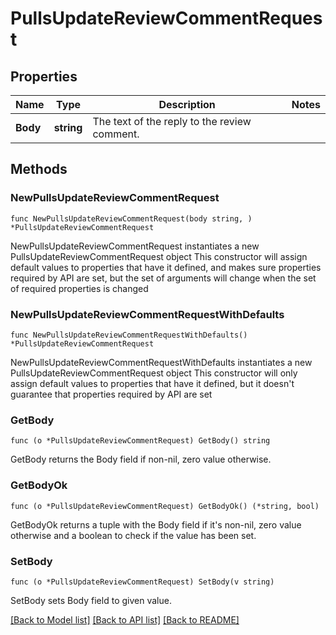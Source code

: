 # PullsUpdateReviewCommentRequest

## Properties

Name | Type | Description | Notes
------------ | ------------- | ------------- | -------------
**Body** | **string** | The text of the reply to the review comment. | 

## Methods

### NewPullsUpdateReviewCommentRequest

`func NewPullsUpdateReviewCommentRequest(body string, ) *PullsUpdateReviewCommentRequest`

NewPullsUpdateReviewCommentRequest instantiates a new PullsUpdateReviewCommentRequest object
This constructor will assign default values to properties that have it defined,
and makes sure properties required by API are set, but the set of arguments
will change when the set of required properties is changed

### NewPullsUpdateReviewCommentRequestWithDefaults

`func NewPullsUpdateReviewCommentRequestWithDefaults() *PullsUpdateReviewCommentRequest`

NewPullsUpdateReviewCommentRequestWithDefaults instantiates a new PullsUpdateReviewCommentRequest object
This constructor will only assign default values to properties that have it defined,
but it doesn't guarantee that properties required by API are set

### GetBody

`func (o *PullsUpdateReviewCommentRequest) GetBody() string`

GetBody returns the Body field if non-nil, zero value otherwise.

### GetBodyOk

`func (o *PullsUpdateReviewCommentRequest) GetBodyOk() (*string, bool)`

GetBodyOk returns a tuple with the Body field if it's non-nil, zero value otherwise
and a boolean to check if the value has been set.

### SetBody

`func (o *PullsUpdateReviewCommentRequest) SetBody(v string)`

SetBody sets Body field to given value.



[[Back to Model list]](../README.md#documentation-for-models) [[Back to API list]](../README.md#documentation-for-api-endpoints) [[Back to README]](../README.md)


